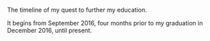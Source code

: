 The timeline of my quest to further my education. 

It begins from September 2016, four months prior to my graduation in December 2016, until present.
